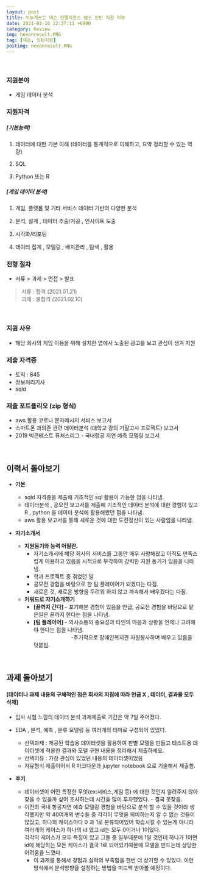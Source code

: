 ```yaml
---
layout: post
title: 뒤늦게쓰는 넥슨 인텔리전스 랩스 인턴 지원 리뷰
date: 2021-03-18 12:37:11 +0900
category: Review
img: nexonresult.PNG
tag: [넥슨, 인턴지원]
postimg: nexonresult.PNG
---
```



<br>


### 지원분야
* 게임 데이터 분석

### 지원자격

##### [기본능력]  
  
  

1. 데이터에 대한 기본 이해 (데이터를 통계적으로 이해하고, 요약 정리할 수 있는 역량)

2. SQL

3. Python 또는 R

##### [게임 데이터 분석]  


1. 게임, 플랫폼 및 기타 서비스 데이터 기반의 다양한 분석

2. 분석, 설계 , 데이터 추출/가공 , 인사이트 도출

3. 시각화/리포팅

4. 데이터 집계 , 모델링 , 배치관리 , 탐색 , 활용

### 전형 절차

* 서류 > 과제 > 면접 > 발표

> 서류 : 합격 (2021.01.21)  
> 과제 : 불합격 (2021.02.10)  



<br>

### 지원 사유
* 해당 회사의 게임 이용을 위해 설치한 앱에서 노출된 광고를 보고 관심이 생겨 지원
  
### 제출 자격증  

* 토익 : 845
* 정보처리기사
* sqld

### 제출 포트폴리오 (zip 형식) 

* aws 활용 코로나 문자메시지 서비스 보고서
* 스마트폰 과의존 관련 데이터분석 (대학교 강의 기말고사 프로젝트) 보고서
* 2019 빅콘테스트 퓨처스리그 - 국내항공 지연 예측 모델링 보고서

<br>  

## **이력서 돌아보기**

* **기본**
	* sqld 자격증을 제출해 기초적인 sql 활용이 가능한 점을 나타냄.
	* 데이터분석 , 공모전 보고서를 제출해 기초적인 데이터 분석에 대한 경험이 있고 R , python 을 데이터 분석에 활용해봤던 점을 나타냄.
	* aws 활용 보고서를 통해 새로운 것에 대한 도전정신이 있는 사람임을 나타냄. <br>  


* **자기소개서**
	* **지원동기와 능력 어필란.**
		* 자기소개서에 해당 회사의 서비스를 그동안 매우 사랑해왔고 아직도 만족스럽게 이용하고 있음을 시적으로 부각하여 강력한 지원 동기가 있음을 나타냄.
		* 학과 프로젝트 중 겪었던 일
		* 공모전 경험을 바탕으로 한 팀 플레이어가 되겠다는 다짐.
		* 새로운 것, 새로운 방향을 두려워 하지 않고 계속해서 배우겠다는 다짐.
	* **키워드로 자기소개하기**
		* **[끝까지 간다]** - 포기해본 경험이 있음을 언급, 공모전 경험을 바탕으로 맡은일은 끝까지 한다는 점을 나타냄.
		* **[팀 플레이어]** - 의사소통의 중요성과 타인의 마음과 상황을 언제나 고려해야 한다는 점을 나타냄. <br>&nbsp;&nbsp;&nbsp;&nbsp;&nbsp;&nbsp;&nbsp;&nbsp;&nbsp;&nbsp;&nbsp;&nbsp;&nbsp;&nbsp;&nbsp;&nbsp;&nbsp;&nbsp;&nbsp;&nbsp;&nbsp;&nbsp;&nbsp;&nbsp;&nbsp;-주기적으로 장애인복지관 자원봉사하며 배우고 있음을 덧붙임. 


<br>  

## **과제 돌아보기**
####  [데이터나 과제 내용의 구체적인 점은 회사의 지침에 따라 언급 X , 데이터, 결과물 모두 삭제]<br>
* 입사 시험 느낌의 데이터 분석 과제제출로 기간은 약 7일 주어졌다.
* EDA , 분석, 예측 , 분류 모델링 등 여러개의 테마로 구성되어 있었다.
	* 선택과제 : 제공된 학습용 데이터셋을 활용하여 판별 모델을 만들고 테스트용 데이터셋에 적용한 결과와 모델 구현 내용을 정리해서 제출하세요.
	* 선택이유 : 가장 관심이 있었던 내용의 데이터셋이었음
	* 자유형식 제출이어서 R 마크다운과 jupyter notebook 으로 기술해서 제출함.<br>

* **후기**
	* 데이터셋이 어떤 특정한 무엇(ex:서비스,게임 등) 에 대한 것인지 알려주지 않아 찾을 수 있을까 싶어 조사하는데 시간을 많이 투자했었다. - 결국 못찾음.
	* 이전의 국내 항공지연 예측 모델링 경험을 바탕으로 분석 할 수 있을 것이라 생각했지만 약 40여개의 변수들 중 각각이 무엇을 의미하는지 알 수 없는 것들이 많았고, 
 하나의 케이스마다 0 과 1로 분류되어있어 학습시킬 수 있는게 아니라 여러개의 케이스가 하나의 id 였고 id는 모두 0이거나 1이었다.  
각각의 케이스가 모두 특징이 있고 그들 중 일부때문에 1일 것인데 하나가 1이면 id에 해당하는 모든 케이스가 결국 1로 되어있기때문에 모델을 만드는데 상당한 어려움을 느꼈다.
		* 이 과제를 통해서 경험과 실력의 부족함을 한번 더 상기할 수 있었다. 이런 방식에서 분석방향을 설정하는 방법을 피드백 받아볼 예정이다.

